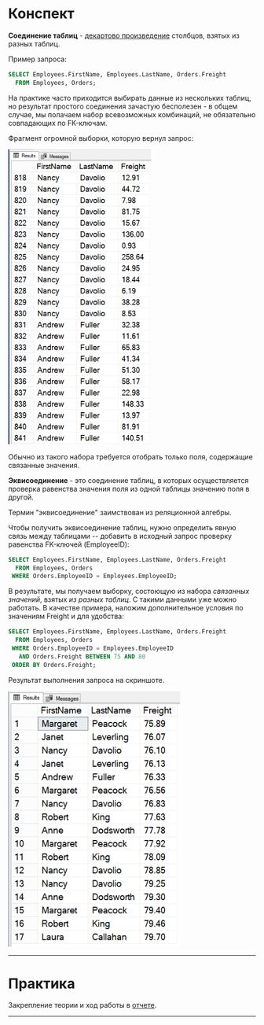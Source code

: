 # Конспект

**Соединение таблиц** - [декартово произведение](https://en.wikipedia.org/wiki/Cartesian_product) столбцов, взятых из разных таблиц.

Пример запроса:
```sql
SELECT Employees.FirstName, Employees.LastName, Orders.Freight 
  FROM Employees, Orders;
```

На практике часто приходится выбирать данные из нескольких таблиц, но результат простого соединения зачастую бесполезен - в общем случае, мы полачаем набор всевозможных комбинаций, не обязательно совпадающих по FK-ключам.

Фрагмент огромной выборки, которую вернул запрос:

<img src="sql_skillsmart_les8_exmp1.png" height=600 />

Обычно из такого набора требуется отобрать только поля, содержащие связанные значения.

**Эквисоединение** - это соединение таблиц, в которых осуществляется проверка равенства значения поля из одной таблицы значению поля в другой.

Термин "эквисоединение" заимствован из реляционной алгебры. 

Чтобы получить эквисоединение таблиц, нужно определить явную связь между таблицами -- добавить в исходный запрос проверку равенства FK-ключей (EmployeeID):
```sql
SELECT Employees.FirstName, Employees.LastName, Orders.Freight 
  FROM Employees, Orders
 WHERE Orders.EmployeeID = Employees.EmployeeID;
```

В результате, мы получаем выборку, состоющую из набора *связанных значений*, взятых *из разных таблиц*. С такими данными уже можно работать. В качестве примера, наложим дополнительное условия по значениям Freight и для удобства:
```sql
SELECT Employees.FirstName, Employees.LastName, Orders.Freight 
  FROM Employees, Orders
 WHERE Orders.EmployeeID = Employees.EmployeeID
   AND Orders.Freight BETWEEN 75 AND 80
 ORDER BY Orders.Freight;
```

Результат выполнения запроса на скриншоте.

<img src="sql_skillsmart_les8_exmp2.png" width=350 />

---

# Практика

Закрепление теории и ход работы в [отчете](sql_lesson8_prac.md).

---
